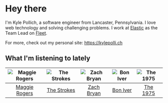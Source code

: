 # Hey there


I'm Kyle Pollich, a software engineer from Lancaster, Pennsylvania. I love web technology and solving challenging problems.
I work at [Elastic](https://www.elastic.co/) as the Team Lead on [Fleet](https://www.elastic.co/guide/en/fleet/current/fleet-overview.html).

For more, check out my personal site: https://kylepolli.ch

## What I'm listening to lately

<!-- begin artists -->
  |![Maggie Rogers](https://i.scdn.co/image/ab6761610000f178621d7cddc0d2fa4d94ed1c1e)|![The Strokes](https://i.scdn.co/image/ab6761610000f178c3b137793230f4043feb0089)|![Zach Bryan](https://i.scdn.co/image/ab6761610000f1784fd54df35bfcfa0fc9fc2da7)|![Bon Iver](https://i.scdn.co/image/ab6761610000f17867be065df01f37a3880216be)|![The 1975](https://i.scdn.co/image/ab6761610000f17889348336354096fd4e36ca73)|
  |:---:|:---:|:---:|:---:|:---:|
  |[Maggie Rogers](https://open.spotify.com/artist/4NZvixzsSefsNiIqXn0NDe)|[The Strokes](https://open.spotify.com/artist/0epOFNiUfyON9EYx7Tpr6V)|[Zach Bryan](https://open.spotify.com/artist/40ZNYROS4zLfyyBSs2PGe2)|[Bon Iver](https://open.spotify.com/artist/4LEiUm1SRbFMgfqnQTwUbQ)|[The 1975](https://open.spotify.com/artist/3mIj9lX2MWuHmhNCA7LSCW)|
<!-- end artists -->
